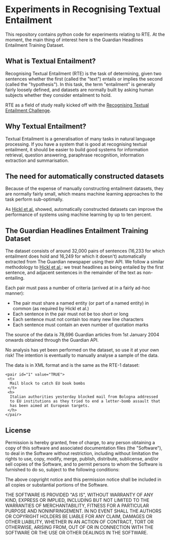 Experiments in Recognising Textual Entailment
=============================================

This repository contains python code for experiments relating to
RTE. At the moment, the main thing of interest here is the Guardian
Headlines Entailment Training Dataset.

What is Textual Entailment?
---------------------------

Recognising Textual Entailment (RTE) is the task of determining, given
two sentences whether the first (called the "text") entails or implies
the second (called the "hypothesis"). In this task, the term
"entailment" is generally fairly loosely defined, and datasets are
normally built by asking human subjects whether they consider
entailment to hold.

RTE as a field of study really kicked off with the [Recognising
Textual Entailment
Challenge](http://pascallin.ecs.soton.ac.uk/Challenges/RTE/).

Why Textual Entailment?
-----------------------

Textual Entailment is a generalisation of many tasks in natural
language processing. If you have a system that is good at recognising
textual entailment, it should be easier to build good systems for
information retrieval, question answering, paraphrase recognition,
information extraction and summarisation.

The need for automatically constructed datasets
-----------------------------------------------

Because of the expense of manually constructing entailment datasets,
they are normally fairly small, which means machine learning
approaches to the task perform sub-optimally.

As  [Hickl et al.](http://u.cs.biu.ac.il/~nlp/RTE2/Proceedings/14.pdf)
showed, automatically constructed datasets can improve the performance
of systems using machine learning by up to ten percent.

The Guardian Headlines Entailment Training Dataset
--------------------------------------------------

The dataset consists of around 32,000 pairs of sentences (16,233 for
which entailment does hold and 16,249 for which it doesn't)
automatically extracted from The Guardian newspaper using their
API. We follow a similar methodology to [Hickl et
al.](http://u.cs.biu.ac.il/~nlp/RTE2/Proceedings/14.pdf): we treat
headlines as being entailed by the first sentence, and adjacent
sentences in the remainder of the text as non-entailing.

Each pair must pass a number of criteria (arrived at in a fairly
ad-hoc manner):
 * The pair must share a named entity (or part of a named entity) in
   common (as required by Hickl et al.)
 * Each sentence in the pair must not be too short or long
 * Each sentence must not contain too many new line characters
 * Each sentence must contain an even number of quotation marks

The source of the data is 78,696 Guardian articles from 1st January
2004 onwards obtained through the Guardian API.

No analysis has yet been performed on the dataset, so use it at your
own risk! The intention is eventually to manually analyse a sample of
the data.

The data is in XML format and is the same as the RTE-1 dataset:

    <pair id="1" value="TRUE">
     <t>
      Mail block to catch EU book bombs
     </t>
     <h>
      Italian authorities yesterday blocked mail from Bologna addressed
      to EU institutions as they tried to end a letter-bomb assault that
      has been aimed at European targets.
     </h>
    </pair>



License
-------

Permission is hereby granted, free of charge, to any person obtaining
a copy of this software and associated documentation files (the
"Software"), to deal in the Software without restriction, including
without limitation the rights to use, copy, modify, merge, publish,
distribute, sublicense, and/or sell copies of the Software, and to
permit persons to whom the Software is furnished to do so, subject to
the following conditions:

The above copyright notice and this permission notice shall be
included in all copies or substantial portions of the Software.

THE SOFTWARE IS PROVIDED "AS IS", WITHOUT WARRANTY OF ANY KIND,
EXPRESS OR IMPLIED, INCLUDING BUT NOT LIMITED TO THE WARRANTIES OF
MERCHANTABILITY, FITNESS FOR A PARTICULAR PURPOSE AND
NONINFRINGEMENT. IN NO EVENT SHALL THE AUTHORS OR COPYRIGHT HOLDERS BE
LIABLE FOR ANY CLAIM, DAMAGES OR OTHER LIABILITY, WHETHER IN AN ACTION
OF CONTRACT, TORT OR OTHERWISE, ARISING FROM, OUT OF OR IN CONNECTION
WITH THE SOFTWARE OR THE USE OR OTHER DEALINGS IN THE SOFTWARE.
